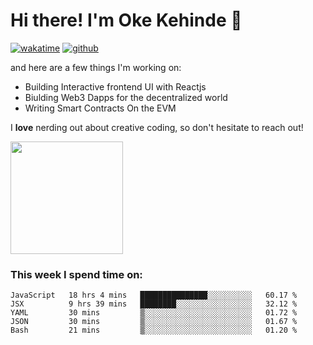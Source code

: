 # Hi there! I'm Oke Kehinde :cowboy_hat_face:

[![wakatime](https://wakatime.com/badge/user/5f3f42a0-7b4f-4c4b-b2da-012c5ac2fa62.svg)](https://wakatime.com/@5f3f42a0-7b4f-4c4b-b2da-012c5ac2fa62)
[![github](https://img.shields.io/github/followers/okeken?logo=github&style=plastic)](https://github.com/okeken?tab=followers)

and here are a few things I'm working on:

- Building Interactive frontend UI with Reactjs
- Biulding Web3 Dapps for the decentralized world
- Writing Smart Contracts On the EVM

I **love** nerding out about creative coding, so don't hesitate to reach out!


<img height="180em" src="https://github-readme-stats.vercel.app/api?username=okeken&show_icons=true&hide_border=true&&count_private=true&include_all_commits=true" />

### This week I spend time on:

<!--START_SECTION:waka-->
```text
JavaScript   18 hrs 4 mins   ███████████████░░░░░░░░░░   60.17 % 
JSX          9 hrs 39 mins   ████████░░░░░░░░░░░░░░░░░   32.12 % 
YAML         30 mins         ▒░░░░░░░░░░░░░░░░░░░░░░░░   01.72 % 
JSON         30 mins         ▒░░░░░░░░░░░░░░░░░░░░░░░░   01.67 % 
Bash         21 mins         ▒░░░░░░░░░░░░░░░░░░░░░░░░   01.20 % 
```
<!--END_SECTION:waka-->

